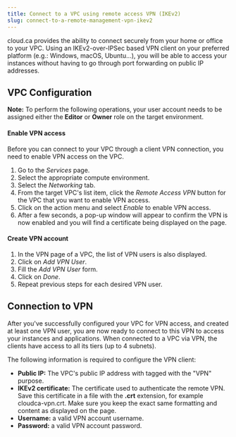 ```yaml
---
title: Connect to a VPC using remote access VPN (IKEv2)
slug: connect-to-a-remote-management-vpn-ikev2
---
```


cloud.ca provides the ability to connect securely from your home or office to your VPC. Using an IKEv2-over-IPSec based VPN client on your preferred platform (e.g.: Windows, macOS, Ubuntu...), you will be able to access your instances without having to go through port forwarding on public IP addresses.

## VPC Configuration
**Note:** To perform the following operations, your user account needs to be assigned either the **Editor** or **Owner** role on the target environment.

#### Enable VPN access
Before you can connect to your VPC through a client VPN connection, you need to enable VPN access on the VPC.

1. Go to the *Services* page.
1. Select the appropriate compute environment.
1. Select the *Networking* tab.
1. From the target VPC's list item, click the *Remote Access VPN* button for the VPC that you want to enable VPN access.
1. Click on the action menu and select *Enable* to enable VPN access.
1. After a few seconds, a pop-up window will appear to confirm the VPN is now enabled and you will find a certificate being displayed on the page.

#### Create VPN account
1. In the VPN page of a VPC, the list of VPN users is also displayed.
1. Click on *Add VPN User*.
1. Fill the *Add VPN User* form.
1. Click on *Done*.
1. Repeat previous steps for each desired VPN user.


## Connection to VPN
After you've successfully configured your VPC for VPN access, and created at least one VPN user, you are now ready to connect to this VPN to access your instances and applications. When connected to a VPC via VPN, the clients have access to all its tiers (up to 4 subnets).

The following information is required to configure the VPN client:

   - **Public IP:** The VPC's public IP address with tagged with the "VPN" purpose.
   - **IKEv2 certificate:** The certificate used to authenticate the remote VPN. Save this certificate in a file with the **.crt** extension, for example cloudca-vpn.crt. Make sure you keep the exact same formatting and content as displayed on the page.
   - **Username:** a valid VPN account username.
   - **Password:** a valid VPN account password.
